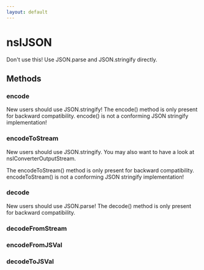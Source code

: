 ```yaml
---
layout: default
---
```


# nsIJSON #

Don't use this!  Use JSON.parse and JSON.stringify directly.


## Methods ##

### encode ###

New users should use JSON.stringify!
The encode() method is only present for backward compatibility.
encode() is not a conforming JSON stringify implementation!


### encodeToStream ###

New users should use JSON.stringify.
You may also want to have a look at nsIConverterOutputStream.

The encodeToStream() method is only present for backward compatibility.
encodeToStream() is not a conforming JSON stringify implementation!


### decode ###

New users should use JSON.parse!
The decode() method is only present for backward compatibility.


### decodeFromStream ###

### encodeFromJSVal ###

### decodeToJSVal ###
